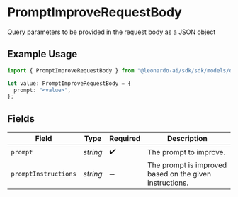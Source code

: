 # PromptImproveRequestBody

Query parameters to be provided in the request body as a JSON object

## Example Usage

```typescript
import { PromptImproveRequestBody } from "@leonardo-ai/sdk/sdk/models/operations";

let value: PromptImproveRequestBody = {
  prompt: "<value>",
};
```

## Fields

| Field                                                   | Type                                                    | Required                                                | Description                                             |
| ------------------------------------------------------- | ------------------------------------------------------- | ------------------------------------------------------- | ------------------------------------------------------- |
| `prompt`                                                | *string*                                                | :heavy_check_mark:                                      | The prompt to improve.                                  |
| `promptInstructions`                                    | *string*                                                | :heavy_minus_sign:                                      | The prompt is improved based on the given instructions. |